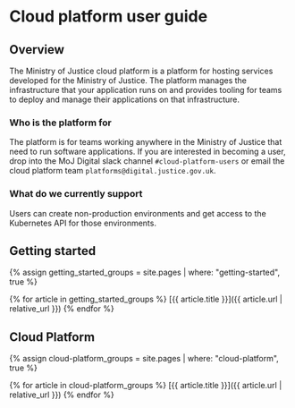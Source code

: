# Cloud platform user guide

## Overview

The Ministry of Justice cloud platform is a platform for hosting services developed for the Ministry of Justice. The platform manages the infrastructure that your application runs on and provides tooling for teams to deploy and manage their applications on that infrastructure.

### Who is the platform for

The platform is for teams working anywhere in the Ministry of Justice that need to run software applications. If you are interested in becoming a user, drop into the MoJ Digital slack channel `#cloud-platform-users` or email the cloud platform team `platforms@digital.justice.gov.uk`.

### What do we currently support

Users can create non-production environments and get access to the Kubernetes API for those environments.  

## Getting started

{% assign getting_started_groups = site.pages
  | where: "getting-started", true %}

{% for article in getting_started_groups %}
  [{{ article.title }}]({{ article.url | relative_url }})
{% endfor %}

## Cloud Platform

{% assign cloud-platform_groups = site.pages
  | where: "cloud-platform", true %}

{% for article in cloud-platform_groups %}
  [{{ article.title }}]({{ article.url | relative_url }})
{% endfor %}
